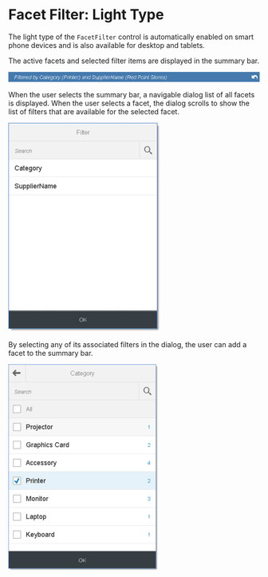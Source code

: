 <!-- loiobb2aca0957534dba8f0b4cfe689c30c9 -->

# Facet Filter: Light Type

The light type of the `FacetFilter` control is automatically enabled on smart phone devices and is also available for desktop and tablets.

The active facets and selected filter items are displayed in the summary bar.

 ![](images/SAPUI5_Facet_Filter_Summary_Bar_53a401c.png) 

When the user selects the summary bar, a navigable dialog list of all facets is displayed. When the user selects a facet, the dialog scrolls to show the list of filters that are available for the selected facet.

 ![](images/SAPUI5_Facet_Filter_Dialog_Facet_Page_fa85e57.png) 

By selecting any of its associated filters in the dialog, the user can add a facet to the summary bar.

 ![](images/SAPUI5_Facet_Filter_Dialog_Filter_Page_21bd050.png) 

